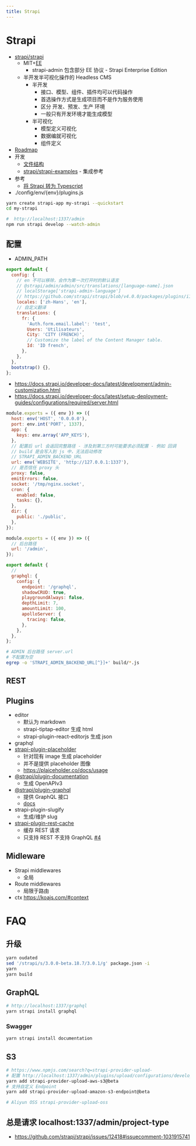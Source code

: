 ```yaml
---
title: Strapi
---
```


# Strapi

- [strapi/strapi](https://github.com/strapi/strapi)
  - MIT+[EE](https://github.com/strapi/strapi/blob/86e0cf0f55d58e714a67cf4daee2e59e39974dd9/packages/strapi-admin/ee/LICENSE)
    - strapi-admin 包含部分 EE 协议 - Strapi Enterprise Edition
  - 半开发半可视化操作的 Headless CMS
    - 半开发
      - 接口、模型、组件、插件均可以代码操作
      - 首选操作方式是生成项目而不是作为服务使用
      - 区分 开发、预发、生产 环境
      - 一般只有开发环境才能生成模型
    - 半可视化
      - 模型定义可视化
      - 数据编就可视化
      - 组件定义
- [Roadmap](https://portal.productboard.com/strapi/1-public-roadmap/tabs/2-under-consideration)
- 开发
  - [文件结构](https://strapi.io/documentation/3.0.0-beta.x/concepts/file-structure.html)
  - [strapi/strapi-examples](https://github.com/strapi/strapi-examples) - 集成参考
- 参考
  - [将 Strapi 转为 Typescript](https://medium.com/@alexdevmotion/1cc852fbf504)
- ./config/env/{env}/plugins.js

```bash
yarn create strapi-app my-strapi --quickstart
cd my-strapi

#  http://localhost:1337/admin
npm run strapi develop --watch-admin
```

## 配置

- ADMIN_PATH

```js title="src/admin/app.js"
export default {
  config: {
    // en 不可以移除，会作为第一次打开时的默认语言
    // @strapi/admin/admin/src/translations/[language-name].json
    // localStorage['strapi-admin-language']
    // https://github.com/strapi/strapi/blob/v4.0.0/packages/plugins/i18n/server/constants/iso-locales.json
    locales: ['zh-Hans', 'en'],
    // 自定义翻译
    translations: {
      fr: {
        'Auth.form.email.label': 'test',
        Users: 'Utilisateurs',
        City: 'CITY (FRENCH)',
        // Customize the label of the Content Manager table.
        Id: 'ID french',
      },
    },
  },
  bootstrap() {},
};
```

- https://docs.strapi.io/developer-docs/latest/development/admin-customization.html
- https://docs.strapi.io/developer-docs/latest/setup-deployment-guides/configurations/required/server.html

```js title="./config/server.js"
module.exports = ({ env }) => ({
  host: env('HOST', '0.0.0.0'),
  port: env.int('PORT', 1337),
  app: {
    keys: env.array('APP_KEYS'),
  },
  // 配置后 url 会返回完整路径 - 涉及到第三方时可能要求必须配置 - 例如 回调
  // build 是会写入到 js 中，无法启动修改
  // STRAPI_ADMIN_BACKEND_URL
  url: env('WEBSITE', 'http://127.0.0.1:1337'),
  // 是否信任 proxy 头
  proxy: false,
  emitErrors: false,
  socket: '/tmp/nginx.socket',
  cron: {
    enabled: false,
    tasks: {},
  },
  dir: {
    public: './public',
  },
});
```

```js title="./config/admin.js"
module.exports = ({ env }) => ({
  // 后台路径
  url: '/admin',
});
```

```js tiitle="./config/plugins.js"
export default {
  //
  graphql: {
    config: {
      endpoint: '/graphql',
      shadowCRUD: true,
      playgroundAlways: false,
      depthLimit: 7,
      amountLimit: 100,
      apolloServer: {
        tracing: false,
      },
    },
  },
};
```

```bash
# ADMIN 后台路径 server.url
# 不配置为空
egrep -o 'STRAPI_ADMIN_BACKEND_URL[^}]+' build/*.js
```

## REST

## Plugins

- editor
  - 默认为 markdown
  - strapi-tiptap-editor 生成 html
  - strapi-plugin-react-editorjs 生成 json
- graphql
- [strapi-plugin-placeholder](https://github.com/WalkingPizza/strapi-plugin-placeholder)
  - 针对现有 image 生成 placeholder
  - 并不是提供 placeholder 图像
  - https://plaiceholder.co/docs/usage
- [@strapi/plugin-documentation](https://github.com/strapi/strapi/tree/master/packages/plugins/documentation)
  - 生成 OpenAPIv3
- [@strapi/plugin-graphql](https://docs.strapi.io/developer-docs/latest/plugins/graphql.html)
  - 提供 GraphQL 接口
  - [docs](https://docs.strapi.io/developer-docs/latest/plugins/graphql.html)
- strapi-plugin-slugify
  - 生成/维护 slug
- [strapi-plugin-rest-cache](https://github.com/strapi-community/strapi-plugin-rest-cache)
  - 缓存 REST 请求
  - 只支持 REST 不支持 GraphQL [#4](https://github.com/strapi-community/strapi-plugin-rest-cache/issues/4)

## Midleware

- Strapi middlewares
  - 全局
- Route middlewares
  - 局限于路由
- ctx https://koajs.com/#context

# FAQ

## 升级

```bash
yarn oudated
sed '/strapi/s/3.0.0-beta.18.7/3.0.1/g' package.json -i
yarn
yarn build
```

## GraphQL

```bash
# http://localhost:1337/graphql
yarn strapi install graphql
```

### Swagger

```bash
yarn strapi install documentation
```

## S3

```bash
# https://www.npmjs.com/search?q=strapi-provider-upload-
# 配置 http://localhost:1337/admin/plugins/upload/configurations/development
yarn add strapi-provider-upload-aws-s3@beta
# 支持自定义 Endpoint
yarn add strapi-provider-upload-amazon-s3-endpoint@beta

# Aliyun OSS strapi-provider-upload-oss
```

## 总是请求 localhost:1337/admin/project-type

- https://github.com/strapi/strapi/issues/12418#issuecomment-1031915741
